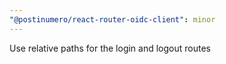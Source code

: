 ```yaml
---
"@postinumero/react-router-oidc-client": minor
---
```


Use relative paths for the login and logout routes
